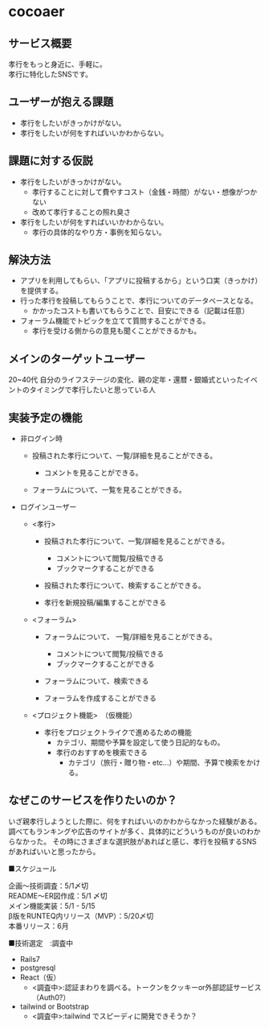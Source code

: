 # cocoaer

## サービス概要

孝行をもっと身近に、手軽に。  
孝行に特化したSNSです。

## ユーザーが抱える課題

- 孝行をしたいがきっかけがない。
- 孝行をしたいが何をすればいいかわからない。

## 課題に対する仮説

- 孝行をしたいがきっかけがない。
  - 孝行することに対して費やすコスト（金銭・時間）がない・想像がつかない
  - 改めて孝行することの照れ臭さ
- 孝行をしたいが何をすればいいかわからない。
  - 孝行の具体的なやり方・事例を知らない。

## 解決方法

- アプリを利用してもらい、「アプリに投稿するから」という口実（きっかけ）を提供する。
- 行った孝行を投稿してもらうことで、孝行についてのデータベースとなる。
  - かかったコストも書いてもらうことで、目安にできる（記載は任意）
- フォーラム機能でトピックを立てて質問することができる。 
   - 孝行を受ける側からの意見も聞くことができるかも。

## メインのターゲットユーザー

20~40代
自分のライフステージの変化、親の定年・還暦・銀婚式といったイベントのタイミングで孝行したいと思っている人

## 実装予定の機能

- 非ログイン時

   - 投稿された孝行について、一覧/詳細を見ることができる。
     - コメントを見ることができる。
     
   - フォーラムについて、一覧を見ることができる。
   
- ログインユーザー  

  - <孝行>
    - 投稿された孝行について、一覧/詳細を見ることができる。
      - コメントについて閲覧/投稿できる
      - ブックマークすることができる
      
    - 投稿された孝行について、検索することができる。
        
    - 孝行を新規投稿/編集することができる  
  - <フォーラム>  
    - フォーラムについて、 一覧/詳細を見ることができる。
      - コメントについて閲覧/投稿できる
      - ブックマークすることができる
      
    - フォーラムについて、検索できる 

    - フォーラムを作成することができる
  
  - <プロジェクト機能>　（仮機能）
    - 孝行をプロジェクトライクで進めるための機能
      - カテゴリ、期間や予算を設定して使う日記的なもの。
      - 孝行のおすすめを検索できる
        - カテゴリ（旅行・贈り物・etc...）や期間、予算で検索をかける。

## なぜこのサービスを作りたいのか？

いざ親孝行しようとした際に、何をすればいいのかわからなかった経験がある。
調べてもランキングや広告のサイトが多く、具体的にどういうものが良いのわからなかった。
その時にさまざまな選択肢があればと感じ、孝行を投稿するSNSがあればいいと思ったから。

■スケジュール

企画〜技術調査：5/1〆切  
README〜ER図作成：5/1 〆切  
メイン機能実装：5/1 - 5/15  
β版をRUNTEQ内リリース（MVP）：5/20〆切  
本番リリース：6月  

■技術選定　:調査中

- Rails7
- postgresql
- React（仮） 
  - <調査中>:認証まわりを調べる。トークンをクッキーor外部認証サービス（Auth0?）
- tailwind or Bootstrap 
  - <調査中>:tailwind でスピーディに開発できそうか？　
